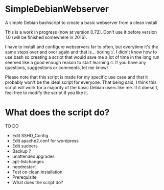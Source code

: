 # SimpleDebianWebserver
A simple Debian bashscript to create a basic webserver from a clean install

This is a work in progress (now at version 0.72). Don't use it before version 1.0 (will be finished somewhere in 2016).


I have to install and configure webservers far to often, but everytime it's the same steps over and over again and that is... boring :(. I didn't know how to use bash so creating a script that would save me a lot of time in the long run seemed like a good enough reason to start learning it. If you have any questions, suggestions or comments, let me know!

Please note that this script is made for my specific use case and that it probably won't  be the ideal script for everyone. That being said, I think this script will work for a majority of the basic Debian users like me. If it doesn't, feel free to modify the script if you like it.

# What does the script do?


TO DO

- Edit SSHD_Config
- Edit apache2.conf for wordpress
- Edit sudoers
- Backup ?
- unattendedupgrades
- apt-listchanges
- needrestart
- Test on clean installation
- Prerequisite
- What does the script do?

